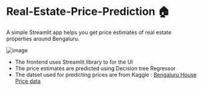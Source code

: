 # Real-Estate-Price-Prediction 🏠
A simple Streamlit app helps you get price estimates of real estate properties around Bengaluru.

![image](https://user-images.githubusercontent.com/111147252/185047070-2561a359-41a3-46a6-ab30-5136df8733e1.png)

 - The frontend uses Streamlit library to for the UI
 - The price estimates are predicted using Decision tree Regressor
 - The datset used for predicting prices are from Kaggle : [Bengaluru House Price data](https://www.kaggle.com/datasets/amitabhajoy/bengaluru-house-price-data)
